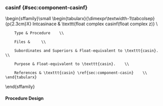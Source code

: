 ### casinf {#sec:component-casinf}

\begin{sffamily}\small
	\begin{tabularx}{\dimexpr\textwidth-1\tabcolsep}{p{2.3cm}X}
		Intcasinace       & \texttt{float complex casinf(float complex z)} \\ 
		
		Type & Procedure    \\ 
		
		Files &     \\ 
		
		Subordinates and Superiors & Float-equivalent to \texttt{casin}.    \\ 
		
		Purpose & Float-equivalent to \texttt{casin}.    \\ 
		
		References & \texttt{casin} \ref{sec:component-casin}    \\ 
	\end{tabularx}
\end{sffamily}

#### Procedure Design
